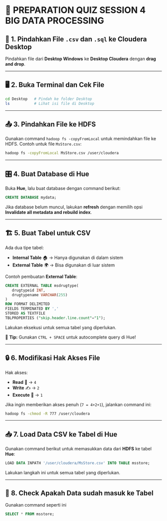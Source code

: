 # 🚀 PREPARATION QUIZ SESSION 4 BIG DATA PROCESSING

## 📂 1. Pindahkan File `.csv` dan `.sql` ke Cloudera Desktop

Pindahkan file dari **Desktop Windows** ke **Desktop Cloudera** dengan **drag and drop**.

---

## 🖥️ 2. Buka Terminal dan Cek File

```bash
cd Desktop   # Pindah ke folder Desktop
ls           # Lihat isi file di Desktop
```

---

## 📤 3. Pindahkan File ke HDFS

Gunakan command `hadoop fs -copyFromLocal` untuk memindahkan file ke HDFS. Contoh untuk file `MsStore.csv`:

```bash
hadoop fs -copyFromLocal MsStore.csv /user/cloudera
```

---

## 🎛️ 4. Buat Database di Hue

Buka **Hue**, lalu buat database dengan command berikut:

```sql
CREATE DATABASE mydata;
```

Jika database belum muncul, lakukan **refresh** dengan memilih opsi **Invalidate all metadata and rebuild index**.

---

## 🏗️ 5. Buat Tabel untuk CSV

Ada dua tipe tabel:

- **Internal Table** 🏠 → Hanya digunakan di dalam sistem
- **External Table** 🌍 → Bisa digunakan di luar sistem

Contoh pembuatan **External Table**:

```sql
CREATE EXTERNAL TABLE msdrugtype(
   drugtypeid INT,
   drugtypename VARCHAR(255)
)
ROW FORMAT DELIMITED
FIELDS TERMINATED BY ','
STORED AS TEXTFILE
TBLPROPERTIES ("skip.header.line.count"="1");
```

Lakukan eksekusi untuk semua tabel yang diperlukan.

📌 **Tip:** Gunakan `CTRL + SPACE` untuk autocomplete query di Hue!

---

## 🔒 6. Modifikasi Hak Akses File

Hak akses:

- **Read** 🧐 → `4`
- **Write** ✍ → `2`
- **Execute** 🚀 → `1`

Jika ingin memberikan akses penuh (`7 = 4+2+1`), jalankan command ini:

```bash
hadoop fs -chmod -R 777 /user/cloudera
```

---

## 📥 7. Load Data CSV ke Tabel di Hue

Gunakan command berikut untuk memasukkan data dari **HDFS** ke tabel **Hue**:

```sql
LOAD DATA INPATH '/user/cloudera/MsStore.csv' INTO TABLE msstore;
```

Lakukan langkah ini untuk semua tabel yang diperlukan.

---

## 🧐 8. Check Apakah Data sudah masuk ke Tabel

Gunakan command seperti ini

```sql
SELECT * FROM msstore;
```


